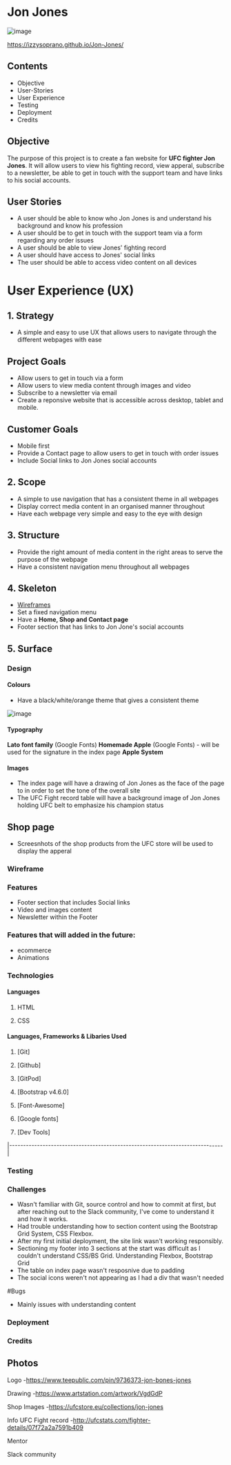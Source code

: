 # Jon Jones

![image](https://bucket.mn2s.com/wp-content/uploads/2019/04/18175044/Jon-Jones-mn2s.png)

https://izzysoprano.github.io/Jon-Jones/

## Contents ##

- Objective
- User-Stories
- User Experience
- Testing
- Deployment
- Credits

## Objective

The purpose of this project is to create a fan website for **UFC fighter Jon Jones**. It will allow users to view his fighting record, view apperal, subscribe to a newsletter, be able to get in touch with the support team and have links to his social accounts.

## User Stories

- A user should be able to know who Jon Jones is and understand his background and know his profession
- A user should be to get in touch with the support team via a form regarding any order issues
- A user should be able to view Jones' fighting record 
- A user should have access to Jones' social links
- The user should be able to access video content on all devices 

# User Experience (UX)
## 1. Strategy
- A simple and easy to use UX that allows users to navigate through the different webpages with ease

## Project Goals
- Allow users to get in touch via a form
- Allow users to view media content through images and video 
- Subscribe to a newsletter via email
- Create a reponsive website that is accessible across desktop, tablet and mobile.

## Customer Goals
- Mobile first
- Provide a Contact page to allow users to get in touch with order issues
- Include Social links to Jon Jones social accounts

## 2. Scope 
- A simple to use navigation that has a consistent theme in all webpages
- Display correct media content in an organised manner throughout
- Have each webpage very simple and easy to the eye with design 

## 3. Structure
- Provide the right amount of media content in the right areas to serve the purpose of the webpage 
- Have a consistent navigation menu throughout all webpages

## 4. Skeleton
- [Wireframes]()
- Set a fixed navigation menu
- Have a **Home, Shop and Contact page**
- Footer section that has links to Jon Jone's social accounts

## 5. Surface

### Design

#### Colours
- Have a black/white/orange theme that gives a consistent theme 

![image](https://coolors.co/fafafa-000000-a98f31)

#### Typography

**Lato font family** (Google Fonts)
**Homemade Apple** (Google Fonts) - will be used for the signature in the index page
**Apple System**

#### Images
- The index page will have a drawing of Jon Jones as the face of the page to in order to set the tone of the overall site
- The UFC Fight record table will have a background image of Jon Jones holding UFC belt to emphasize his champion status

## Shop page
- Screesnhots of the shop products from the UFC store will be used to display the apperal 

### Wireframe



### Features

- Footer section that includes Social links
- Video and images content 
- Newsletter within the Footer

### Features that will added in the future:

- ecommerce
- Animations 

### Technologies 


#### Languages 

1. HTML 

2. CSS

#### Languages, Frameworks & Libaries Used 

1. [Git]


2. [Github]


3. [GitPod]


4. [Bootstrap v4.6.0]


5. [Font-Awesome]


6. [Google fonts]


7. [Dev Tools]


|-----------------------------------------------------------------------------|

### Testing

### Challenges

- Wasn't familiar with Git, source control and how to commit at first, but after reaching out to the Slack community, I've come to understand it and how it works.
- Had trouble understanding how to section content using the Bootstrap Grid System, CSS Flexbox. 
- After my first initial deployment, the site link wasn't working responsibly. 
- Sectioning my footer into 3 sections at the start was difficult as I couldn't understand CSS/BS Grid.
Understanding Flexbox, Bootstrap Grid
- The table on index page wasn't resposnive due to padding
- The social icons weren't not appearing as I had a div that wasn't needed

#Bugs

- Mainly issues with understanding content 

### Deployment



### Credits

## Photos

Logo
-https://www.teepublic.com/pin/9736373-jon-bones-jones

Drawing
-https://www.artstation.com/artwork/VgdGdP

Shop Images
-https://ufcstore.eu/collections/jon-jones

Info
UFC Fight record
-http://ufcstats.com/fighter-details/07f72a2a7591b409

Mentor

Slack community